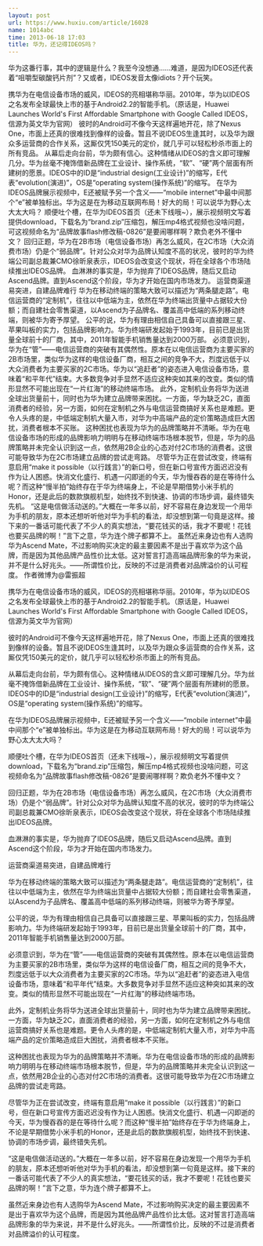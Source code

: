 ```yaml
---
layout: post
url: https://www.huxiu.com/article/16028
name: 1014abc
time: 2013-06-18 17:03
title: 华为，还记得IDEOS吗？
---
```

华为这番行事，其中的逻辑是什么？我至今没想通……难道，是因为IDEOS还代表着“咀嚼型碳酸钙片剂”？又或者，IDEOS发音太像idiots？开个玩笑。

携华为在电信设备市场的威风，IDEOS的亮相堪称华丽。2010年，华为以IDEOS之名发布全球最快上市的基于Android2.2的智能手机。（原话是，Huawei Launches World's First Affordable Smartphone with Google Called IDEOS，信源为英文华为官网） 彼时的Android可不像今天这样遍地开花，除了Nexus One，市面上还真的很难找到像样的设备。暂且不说IDEOS生逢其时，以及华为跟众多运营商的合作关系，这厮仅凭150美元的定价，就几乎可以轻松秒杀市面上的所有竞品。 从幕后走向台前，华为颇有信心。这种情绪从IDEOS的含义即可理解几分。华为丝毫不掩饰借新品牌在工业设计、操作系统，“软”、“硬”两个层面有所建树的愿景。IDEOS中的ID是“industrial design(工业设计)”的缩写，E代表“evolution(演进)”，OS是“operating system(操作系统)”的缩写。 在华为IDEOS品牌展示视频中，E还被赋予另一个含义——“mobile internet”中最中间那个“e”被单独标出。华为这是在为移动互联网布局！好大的局！可以说华为野心太大太大吗？ 顺便吐个槽，在华为IDEOS首页（还未下线哦~），展示视频明文写着提供download，下载名为“brand.zip”压缩包，解压mp4格式视频也没啥问题，可这视频命名为“品牌故事flash修改稿-0826”是要闹哪样啊？欺负老外不懂中文？ 回归正题，华为在2B市场（电信设备市场）再怎么威风，在2C市场（大众消费市场）仍是个“弱品牌”。针对公众对华为品牌认知度不高的状况，彼时的华为终端公司副总裁兼CMO徐昕泉表示，IDEOS会改变这个现状，将在全球各个市场陆续推出IDEOS品牌。 血淋淋的事实是，华为抛弃了IDEOS品牌，随后又启动Ascend品牌。直到Ascend这个阶段，华为才开始在国内市场发力。 运营商渠道易突进，自建品牌难行 华为在移动终端的策略大致可以描述为“两条腿走路”。电信运营商的“定制机”，往往以中低端为主，依然在华为终端出货量中占据较大份额；而自建社会零售渠道，以Ascend为子品牌名、覆盖高中低端的系列移动终端，则被华为寄予厚望。 公平的说，华为有理由相信自己具备可以直接跟三星、苹果叫板的实力，包括品牌影响力。华为终端研发起始于1993年，目前已是出货量全球前十的厂商，其中，2011年智能手机销售量达到2000万部。 必须意识到，华为在“管”——电信运营商的突破有其偶然性。原本在以电信运营商为主要买家的2B市场里，类似华为这样的电信设备厂商，相互之间的竞争不大，烈度远低于以大众消费者为主要买家的2C市场。华为以“追赶者”的姿态进入电信设备市场，意味着“和平年代”结束。大多数竞争对手显然不适应这种突如其来的改变。类似的情形显然不可能出现在“一片红海”的移动终端市场。 此外，定制机业务将华为送进全球出货量前十，同时也为华为建立品牌带来困扰。一方面，华为缺乏2C，直面消费者的经验，另一方面，如何在定制机之外与电信运营商搞好关系也是难题。更令人头疼的是，中低端定制机大量入市，对华为中高端产品的定价策略造成巨大困扰，消费者根本不买账。 这种困扰也表现为华为的品牌策略并不清晰。华为在电信设备市场的形成的品牌影响力明明与在移动终端市场根本脱节，但是，华为的品牌策略并未完全认识到这一点，依然用2B企业的心态对付2C市场的消费者。这很可能导致华为在2C市场建立品牌的尝试走弯路。 尽管华为正在尝试改变，终端有意启用“make it possible（以行践言）”的新口号，但在新口号宣传方面迟迟没有作为让人困惑。快消文化盛行、机遇一闪即逝的今天，华为慢吞吞的是在等待什么呢？而这种“慢半拍”始终存在于华为终端身上，不论是早期借势小米手机的Honor，还是此后的数款旗舰机型，始终找不到快速、协调的市场步调，最终错失先机。 “这是电信做活动送的。”大概在一年多以前，好不容易在身边发现一个用华为手机的朋友，原本还想听听他对华为手机的看法，却没想到第一句竟是这样。接下来的一番话可能代表了不少人的真实想法，“要花钱买的话，我才不要呢！花钱也要买品牌的啊！”言下之意，华为连个牌子都算不上。 虽然近来身边也有人选购华为Ascend Mate，不过影响购买决定的最主要因素不是出于喜欢华为这个品牌，而是因为其他品牌产品性价比太低。这对誓言打造高端品牌形象的华为来说，并不是什么好兆头。——所谓性价比，反映的不过是消费者对品牌溢价的认可程度。 作者微博为@雷振超

携华为在电信设备市场的威风，IDEOS的亮相堪称华丽。2010年，华为以IDEOS之名发布全球最快上市的基于Android2.2的智能手机。（原话是，Huawei Launches World's First Affordable Smartphone with Google Called IDEOS，信源为英文华为官网）

彼时的Android可不像今天这样遍地开花，除了Nexus One，市面上还真的很难找到像样的设备。暂且不说IDEOS生逢其时，以及华为跟众多运营商的合作关系，这厮仅凭150美元的定价，就几乎可以轻松秒杀市面上的所有竞品。

从幕后走向台前，华为颇有信心。这种情绪从IDEOS的含义即可理解几分。华为丝毫不掩饰借新品牌在工业设计、操作系统，“软”、“硬”两个层面有所建树的愿景。IDEOS中的ID是“industrial design(工业设计)”的缩写，E代表“evolution(演进)”，OS是“operating system(操作系统)”的缩写。

在华为IDEOS品牌展示视频中，E还被赋予另一个含义——“mobile internet”中最中间那个“e”被单独标出。华为这是在为移动互联网布局！好大的局！可以说华为野心太大太大吗？

顺便吐个槽，在华为IDEOS首页（还未下线哦~），展示视频明文写着提供download，下载名为“brand.zip”压缩包，解压mp4格式视频也没啥问题，可这视频命名为“品牌故事flash修改稿-0826”是要闹哪样啊？欺负老外不懂中文？

回归正题，华为在2B市场（电信设备市场）再怎么威风，在2C市场（大众消费市场）仍是个“弱品牌”。针对公众对华为品牌认知度不高的状况，彼时的华为终端公司副总裁兼CMO徐昕泉表示，IDEOS会改变这个现状，将在全球各个市场陆续推出IDEOS品牌。

血淋淋的事实是，华为抛弃了IDEOS品牌，随后又启动Ascend品牌。直到Ascend这个阶段，华为才开始在国内市场发力。

运营商渠道易突进，自建品牌难行

华为在移动终端的策略大致可以描述为“两条腿走路”。电信运营商的“定制机”，往往以中低端为主，依然在华为终端出货量中占据较大份额；而自建社会零售渠道，以Ascend为子品牌名、覆盖高中低端的系列移动终端，则被华为寄予厚望。

公平的说，华为有理由相信自己具备可以直接跟三星、苹果叫板的实力，包括品牌影响力。华为终端研发起始于1993年，目前已是出货量全球前十的厂商，其中，2011年智能手机销售量达到2000万部。

必须意识到，华为在“管”——电信运营商的突破有其偶然性。原本在以电信运营商为主要买家的2B市场里，类似华为这样的电信设备厂商，相互之间的竞争不大，烈度远低于以大众消费者为主要买家的2C市场。华为以“追赶者”的姿态进入电信设备市场，意味着“和平年代”结束。大多数竞争对手显然不适应这种突如其来的改变。类似的情形显然不可能出现在“一片红海”的移动终端市场。

此外，定制机业务将华为送进全球出货量前十，同时也为华为建立品牌带来困扰。一方面，华为缺乏2C，直面消费者的经验，另一方面，如何在定制机之外与电信运营商搞好关系也是难题。更令人头疼的是，中低端定制机大量入市，对华为中高端产品的定价策略造成巨大困扰，消费者根本不买账。

这种困扰也表现为华为的品牌策略并不清晰。华为在电信设备市场的形成的品牌影响力明明与在移动终端市场根本脱节，但是，华为的品牌策略并未完全认识到这一点，依然用2B企业的心态对付2C市场的消费者。这很可能导致华为在2C市场建立品牌的尝试走弯路。

尽管华为正在尝试改变，终端有意启用“make it possible（以行践言）”的新口号，但在新口号宣传方面迟迟没有作为让人困惑。快消文化盛行、机遇一闪即逝的今天，华为慢吞吞的是在等待什么呢？而这种“慢半拍”始终存在于华为终端身上，不论是早期借势小米手机的Honor，还是此后的数款旗舰机型，始终找不到快速、协调的市场步调，最终错失先机。

“这是电信做活动送的。”大概在一年多以前，好不容易在身边发现一个用华为手机的朋友，原本还想听听他对华为手机的看法，却没想到第一句竟是这样。接下来的一番话可能代表了不少人的真实想法，“要花钱买的话，我才不要呢！花钱也要买品牌的啊！”言下之意，华为连个牌子都算不上。

虽然近来身边也有人选购华为Ascend Mate，不过影响购买决定的最主要因素不是出于喜欢华为这个品牌，而是因为其他品牌产品性价比太低。这对誓言打造高端品牌形象的华为来说，并不是什么好兆头。——所谓性价比，反映的不过是消费者对品牌溢价的认可程度。

